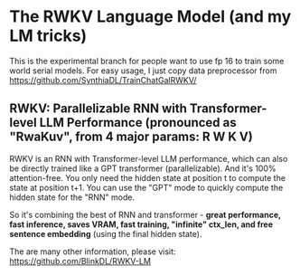 # The RWKV Language Model (and my LM tricks)

This is the experimental branch for people want to use fp 16 to train some world serial models.
For easy usage, I just copy data preprocessor from https://github.com/SynthiaDL/TrainChatGalRWKV/

## RWKV: Parallelizable RNN with Transformer-level LLM Performance (pronounced as "RwaKuv", from 4 major params: R W K V)

RWKV is an RNN with Transformer-level LLM performance, which can also be directly trained like a GPT transformer (parallelizable). And it's 100% attention-free. You only need the hidden state at position t to compute the state at position t+1. You can use the "GPT" mode to quickly compute the hidden state for the "RNN" mode.

So it's combining the best of RNN and transformer - **great performance, fast inference, saves VRAM, fast training, "infinite" ctx_len, and free sentence embedding** (using the final hidden state).

The are many other information, please visit: https://github.com/BlinkDL/RWKV-LM